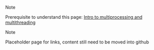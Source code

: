 > [!NOTE]
> Prerequisite to understand this page:
> [Intro to multiprocessing and multithreading](../../Intro_to_multiprocessing_and_multithreading/readme.md)



> [!NOTE]
> Placeholder page for links, content still need to be moved into github
> 